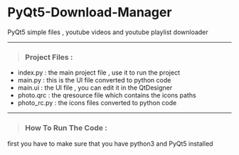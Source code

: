 # PyQt5-Download-Manager
PyQt5 simple files , youtube videos and youtube playlist downloader


--------------------------------------------------------------------------
> ### Project Files :
 - index.py : the main project file , use it to run the project
 - main.py : this is the UI file converted to python code
 - main.ui : the UI file , you can edit it in the QtDesigner
 - photo.qrc : the qresource file which contains the icons paths
 - photo_rc.py : the icons files converted to python code


-----------------------------------------------------------------
> ### How To Run The Code :
first you have to make sure that you have python3 and PyQt5 installed